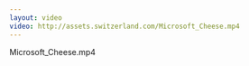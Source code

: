 ```yaml
---
layout: video
video: http://assets.switzerland.com/Microsoft_Cheese.mp4
---
```

Microsoft_Cheese.mp4
